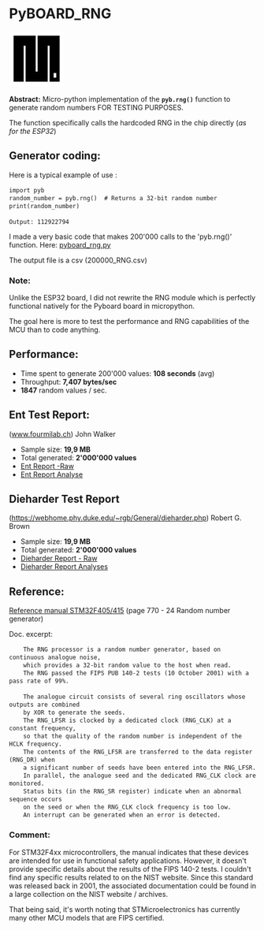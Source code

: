 # PyBOARD_RNG

![pic](https://github.com/MicroControleurMonde/PyBOARD_RNG/blob/main/Reports/MicroPython.jpg)

**Abstract:** Micro-python implementation of the **`pyb.rng()`** function to generate random numbers FOR TESTING PURPOSES. 

The function specifically calls the hardcoded RNG in the chip directly (*as for the ESP32*)

## Generator coding:

Here is a typical example of use :

    import pyb
    random_number = pyb.rng()  # Returns a 32-bit random number
    print(random_number)
    
    Output: 112922794
I made a very basic code that makes 200'000 calls to the 'pyb.rng()' function. Here: [pyboard_rng.py](https://github.com/MicroControleurMonde/PyBOARD_RNG/blob/main/pyboard_rng.py)

The output file is a csv (200000_RNG.csv)

### Note:
Unlike the ESP32 board, I did not rewrite the RNG module which is perfectly functional natively for the Pyboard board in micropython.

The goal here is more to test the performance and RNG capabilities of the MCU than to code anything.

## Performance:

- Time spent to generate 200'000 values: **108 seconds** (avg)
- Throughput: **7,407 bytes/sec**
- **1847** random values / sec.

## Ent Test Report:

(www.fourmilab.ch) John Walker

- Sample size: **19,9 MB**
- Total generated: **2'000'000 values**
- [Ent Report -Raw](https://github.com/MicroControleurMonde/PyBOARD_RNG/blob/main/Reports/Ent_Report_2.000.000_RNG.txt)
- [Ent Report Analyse](https://github.com/MicroControleurMonde/PyBOARD_RNG/blob/main/Reports/Ent_2.000.000_Report_Analyse.md)

## Dieharder Test Report

(https://webhome.phy.duke.edu/~rgb/General/dieharder.php) Robert G. Brown

- Sample size: **19,9 MB**
- Total generated: **2'000'000 values**
- [Dieharder Report - Raw](https://github.com/MicroControleurMonde/PyBOARD_RNG/blob/main/Reports/dieharder_2.000.000_RNG.txt)
- [Dieharder Report Analyses](https://github.com/MicroControleurMonde/PyBOARD_RNG/blob/main/Reports/dieharder_2.000.000_RNG%20analysis.md)

## Reference:
[Reference manual STM32F405/415](https://www.st.com/resource/en/reference_manual/rm0090-stm32f405415-stm32f407417-stm32f427437-and-stm32f429439-advanced-armbased-32bit-mcus-stmicroelectronics.pdf) (page 770 - 24 Random number generator)

Doc. excerpt:

        The RNG processor is a random number generator, based on continuous analogue noise, 
        which provides a 32-bit random value to the host when read.
        The RNG passed the FIPS PUB 140-2 tests (10 October 2001) with a pass rate of 99%.

        The analogue circuit consists of several ring oscillators whose outputs are combined
        by XOR to generate the seeds. 
        The RNG_LFSR is clocked by a dedicated clock (RNG_CLK) at a constant frequency, 
        so that the quality of the random number is independent of the HCLK frequency.
        The contents of the RNG_LFSR are transferred to the data register (RNG_DR) when 
        a significant number of seeds have been entered into the RNG_LFSR.
        In parallel, the analogue seed and the dedicated RNG_CLK clock are monitored. 
        Status bits (in the RNG_SR register) indicate when an abnormal sequence occurs 
        on the seed or when the RNG_CLK clock frequency is too low. 
        An interrupt can be generated when an error is detected.

### Comment:

For STM32F4xx microcontrollers, the manual indicates that these devices are intended for use in functional safety applications. However, it doesn't provide specific details about the results of the FIPS 140-2 tests. I couldn't find any specific results related to on the NIST website. Since this standard was released back in 2001, the associated documentation could be found in a large collection on the NIST website / archives.

That being said, it's worth noting that STMicroelectronics has currently many other MCU models that are FIPS certified.

